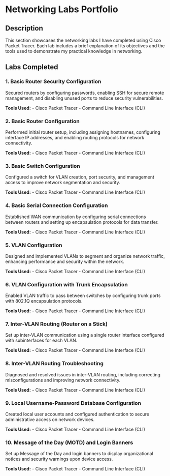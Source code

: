 <h1>Networking Labs Portfolio</h1> <h2>Description</h2> This section showcases the networking labs I have completed using Cisco Packet Tracer. Each lab includes a brief explanation of its objectives and the tools used to demonstrate my practical knowledge in networking. <br /> <h2>Labs Completed</h2> <h3>1. Basic Router Security Configuration</h3> <p>Secured routers by configuring passwords, enabling SSH for secure remote management, and disabling unused ports to reduce security vulnerabilities.</p> <b>Tools Used:</b> - Cisco Packet Tracer - Command Line Interface (CLI) <br /> <h3>2. Basic Router Configuration</h3> <p>Performed initial router setup, including assigning hostnames, configuring interface IP addresses, and enabling routing protocols for network connectivity.</p> <b>Tools Used:</b> - Cisco Packet Tracer - Command Line Interface (CLI) <br /> <h3>3. Basic Switch Configuration</h3> <p>Configured a switch for VLAN creation, port security, and management access to improve network segmentation and security.</p> <b>Tools Used:</b> - Cisco Packet Tracer - Command Line Interface (CLI) <br /> <h3>4. Basic Serial Connection Configuration</h3> <p>Established WAN communication by configuring serial connections between routers and setting up encapsulation protocols for data transfer.</p> <b>Tools Used:</b> - Cisco Packet Tracer - Command Line Interface (CLI) <br /> <h3>5. VLAN Configuration</h3> <p>Designed and implemented VLANs to segment and organize network traffic, enhancing performance and security within the network.</p> <b>Tools Used:</b> - Cisco Packet Tracer - Command Line Interface (CLI) <br /> <h3>6. VLAN Configuration with Trunk Encapsulation</h3> <p>Enabled VLAN traffic to pass between switches by configuring trunk ports with 802.1Q encapsulation protocols.</p> <b>Tools Used:</b> - Cisco Packet Tracer - Command Line Interface (CLI) <br /> <h3>7. Inter-VLAN Routing (Router on a Stick)</h3> <p>Set up inter-VLAN communication using a single router interface configured with subinterfaces for each VLAN.</p> <b>Tools Used:</b> - Cisco Packet Tracer - Command Line Interface (CLI) <br /> <h3>8. Inter-VLAN Routing Troubleshooting</h3> <p>Diagnosed and resolved issues in inter-VLAN routing, including correcting misconfigurations and improving network connectivity.</p> <b>Tools Used:</b> - Cisco Packet Tracer - Command Line Interface (CLI) <br /> <h3>9. Local Username-Password Database Configuration</h3> <p>Created local user accounts and configured authentication to secure administrative access on network devices.</p> <b>Tools Used:</b> - Cisco Packet Tracer - Command Line Interface (CLI) <br /> <h3>10. Message of the Day (MOTD) and Login Banners</h3> <p>Set up Message of the Day and login banners to display organizational notices and security warnings upon device access.</p> <b>Tools Used:</b> - Cisco Packet Tracer - Command Line Interface (CLI)
